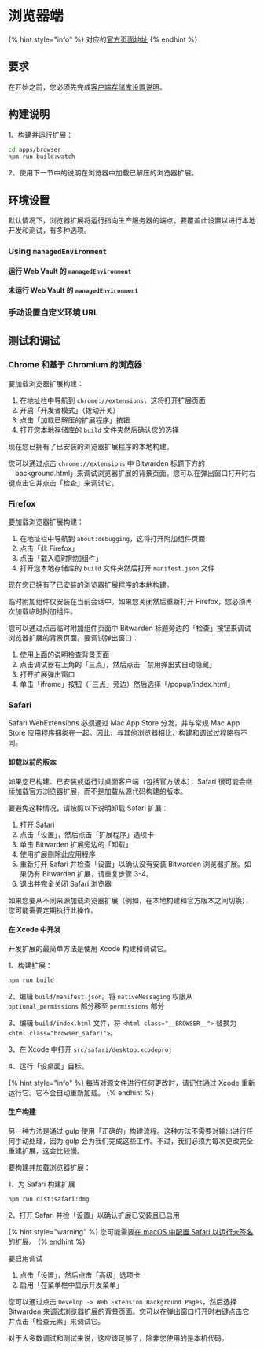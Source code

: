 # 浏览器端

{% hint style="info" %}
对应的[官方页面地址](https://contributing.bitwarden.com/getting-started/clients/browser/)
{% endhint %}

## 要求 <a href="#requirements" id="requirements"></a>

在开始之前，您必须先完成[客户端存储库设置说明](../)。

## 构建说明 <a href="#build-instructions" id="build-instructions"></a>

1、构建并运行扩展：

```bash
cd apps/browser
npm run build:watch
```

2、使用下一节中的说明在浏览器中加载已解压的浏览器扩展。

## 环境设置 <a href="#environment-setup" id="environment-setup"></a>

默认情况下，浏览器扩展将运行指向生产服务器的端点。要覆盖此设置以进行本地开发和测试，有多种选项。

### Using `managedEnvironment` <a href="#using-managedenvironment" id="using-managedenvironment"></a>

#### 运行 Web Vault 的 **`managedEnvironment`** <a href="#managedenvironment-with-web-vault-running" id="managedenvironment-with-web-vault-running"></a>

#### 未运行 Web Vault 的 **`managedEnvironment`** <a href="#managedenvironment-without-web-vault-running" id="managedenvironment-without-web-vault-running"></a>

### 手动设置自定义环境 URL <a href="#manually-setting-the-custom-environment-urls" id="manually-setting-the-custom-environment-urls"></a>

## 测试和调试 <a href="#testing-and-debugging" id="testing-and-debugging"></a>

### Chrome 和基于 Chromium 的浏览器 <a href="#chrome-and-chromium-based-browsers" id="chrome-and-chromium-based-browsers"></a>

要加载浏览器扩展构建：

1. 在地址栏中导航到 `chrome://extensions`，这将打开扩展页面
2. 开启「开发者模式」（拨动开关）
3. 点击「加载已解压的扩展程序」按钮
4. 打开您本地存储库的 `build` 文件夹然后确认您的选择

现在您已拥有了已安装的浏览器扩展程序的本地构建。

您可以通过点击 `chrome://extensions` 中 Bitwarden 标题下方的「background.html」来调试浏览器扩展的背景页面。您可以在弹出窗口打开时右键点击它并点击「检查」来调试它。

### Firefox

要加载浏览器扩展构建：

1. 在地址栏中导航到 `about:debugging`，这将打开附加组件页面
2. 点击「此 Firefox」
3. 点击「载入临时附加组件」
4. 打开您本地存储库的 `build` 文件夹然后打开 `manifest.json` 文件

现在您已拥有了已安装的浏览器扩展程序的本地构建。

临时附加组件仅安装在当前会话中。如果您关闭然后重新打开 Firefox，您必须再次加载临时附加组件。

您可以通过点击临时附加组件页面中 Bitwarden 标题旁边的「检查」按钮来调试浏览器扩展的背景页面。要调试弹出窗口：

1. 使用上面的说明检查背景页面
2. 点击调试器右上角的「三点」，然后点击「禁用弹出式自动隐藏」
3. 打开扩展弹出窗口
4. 单击「iframe」按钮（「三点」旁边）然后选择「/popup/index.html」

### Safari

Safari WebExtensions 必须通过 Mac App Store 分发，并与常规 Mac App Store 应用程序捆绑在一起。因此，与其他浏览器相比，构建和调试过程略有不同。

#### 卸载以前的版本 <a href="#uninstall-previous-versions" id="uninstall-previous-versions"></a>

如果您已构建、已安装或运行过桌面客户端（包括官方版本），Safari 很可能会继续加载官方浏览器扩展，而不是加载从源代码构建的版本。

要避免这种情况，请按照以下说明卸载 Safari 扩展：

1. 打开 Safari
2. 点击「设置」，然后点击「扩展程序」选项卡
3. 单击 Bitwarden 扩展旁边的「卸载」
4. 使用扩展删除此应用程序
5. 重新打开 Safari 并检查「设置」以确认没有安装 Bitwarden 浏览器扩展。如果仍有 Bitwarden 扩展，请重复步骤 3-4。
6. 退出并完全关闭 Safari 浏览器

如果您要从不同来源加载浏览器扩展（例如，在本地构建和官方版本之间切换），您可能需要定期执行此操作。

#### 在 Xcode 中开发 <a href="#developing-in-xcode" id="developing-in-xcode"></a>

开发扩展的最简单方法是使用 Xcode 构建和调试它。

1、构建扩展：

```bash
npm run build
```

2、编辑 `build/manifest.json`。将 `nativeMessaging` 权限从 `optional_permissions` 部分移至 `permissions` 部分

3、编辑 `build/index.html` 文件，将 `<html class="__BROWSER__">` 替换为 `<html class="browser_safari">`。

3、在 Xcode 中打开 `src/safari/desktop.xcodeproj`

4、运行「设桌面」目标。

{% hint style="info" %}
每当对源文件进行任何更改时，请记住通过 Xcode 重新运行它。它不会自动重新加载。
{% endhint %}

#### 生产构建 <a href="#production-build" id="production-build"></a>

另一种方法是通过 gulp 使用「正确的」构建流程。这种方法不需要对输出进行任何手动处理，因为 gulp 会为我们完成这些工作。不过，我们必须为每次更改完全重建扩展，这会比较慢。

要构建并加载浏览器扩展：

1、为 Safari 构建扩展

```bash
npm run dist:safari:dmg
```

2、打开 Safari 并检「设置」以确认扩展已安装且已启用

{% hint style="warning" %}
您可能需要[在 macOS 中配置 Safari 以运行未签名的扩展](https://developer.apple.com/documentation/safariservices/safari\_web\_extensions/running\_your\_safari\_web\_extension#3744467)。
{% endhint %}

要启用调试

1. 点击「设置」，然后点击「高级」选项卡
2. 启用「在菜单栏中显示开发菜单」

您可以通过点击 `Develop -> Web Extension Background Pages`，然后选择 Bitwarden 来调试浏览器扩展的背景页面。您可以在弹出窗口打开时右键点击它并点击「检查元素」来调试它。

对于大多数调试和测试来说，这应该足够了，除非您使用的是本机代码。
